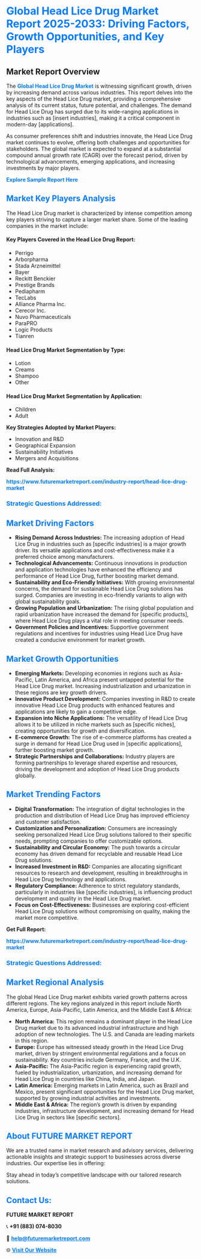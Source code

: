<h1 style="color: #007BFF;">Global Head Lice Drug Market Report 2025-2033: Driving Factors, Growth Opportunities, and Key Players</h1>

<section id="overview">
<h2>Market Report Overview</h2>
<p>The <a href="https://www.futuremarketreport.com/industry-report/head-lice-drug-market" style="color: #007BFF; text-decoration: none;"><strong>Global Head Lice Drug Market</strong></a> is witnessing significant growth, driven by increasing demand across various industries. This report delves into the key aspects of the Head Lice Drug market, providing a comprehensive analysis of its current status, future potential, and challenges. The demand for Head Lice Drug has surged due to its wide-ranging applications in industries such as [insert industries], making it a critical component in modern-day [applications].</p>
<p>As consumer preferences shift and industries innovate, the Head Lice Drug market continues to evolve, offering both challenges and opportunities for stakeholders. The global market is expected to expand at a substantial compound annual growth rate (CAGR) over the forecast period, driven by technological advancements, emerging applications, and increasing investments by major players.</p>
</section>

<section id="overview">
<p><a href="https://www.futuremarketreport.com/request-sample/reportId=79908" style="color: #007BFF; text-decoration: none;"><strong>Explore Sample Report Here</strong></a></p>
</section>

<section id="key-players">
<h2 style="color: #007BFF;">Market Key Players Analysis</h2>
<p>The Head Lice Drug market is characterized by intense competition among key players striving to capture a larger market share. Some of the leading companies in the market include:</p>
<h4>Key Players Covered in the Head Lice Drug Report:</h4>
<ul><li>Perrigo</li><li>Arborpharma</li><li>Stada Arzneimittel</li><li>Bayer</li><li>Reckitt Benckier</li><li>Prestige Brands</li><li>Pediapharm</li><li>TecLabs</li><li>Alliance Pharma Inc.</li><li>Cerecor Inc.</li><li>Nuvo Pharmaceuticals</li><li>ParaPRO</li><li>Logic Products</li><li>Tianren</li></ul>
<h4>Head Lice Drug Market Segmentation by Type:</h4>
<ul><li>Lotion</li><li>Creams</li><li>Shampoo</li><li>Other</li></ul>

<h4>Head Lice Drug Market Segmentation by Application:</h4>
<ul><li>Children</li><li>Adult</li></ul>
<p><strong>Key Strategies Adopted by Market Players:</strong></p>
<ul>
<li>Innovation and R&D</li>
<li>Geographical Expansion</li>
<li>Sustainability Initiatives</li>
<li>Mergers and Acquisitions</li>
</ul>
</section>

<section>
<p><strong>Read Full Analysis: </strong></p><a href="https://www.futuremarketreport.com/industry-report/head-lice-drug-market" style="color: #007BFF; text-decoration: none;"><strong>https://www.futuremarketreport.com/industry-report/head-lice-drug-market</strong></a>
<h3 style="color: #007BFF;">Strategic Questions Addressed:</h3>
</section>

<section id="driving-factors">
<h2 style="color: #007BFF;">Market Driving Factors</h2>
<ul>
<li><strong>Rising Demand Across Industries:</strong> The increasing adoption of Head Lice Drug in industries such as [specific industries] is a major growth driver. Its versatile applications and cost-effectiveness make it a preferred choice among manufacturers.</li>
<li><strong>Technological Advancements:</strong> Continuous innovations in production and application technologies have enhanced the efficiency and performance of Head Lice Drug, further boosting market demand.</li>
<li><strong>Sustainability and Eco-Friendly Initiatives:</strong> With growing environmental concerns, the demand for sustainable Head Lice Drug solutions has surged. Companies are investing in eco-friendly variants to align with global sustainability goals.</li>
<li><strong>Growing Population and Urbanization:</strong> The rising global population and rapid urbanization have increased the demand for [specific products], where Head Lice Drug plays a vital role in meeting consumer needs.</li>
<li><strong>Government Policies and Incentives:</strong> Supportive government regulations and incentives for industries using Head Lice Drug have created a conducive environment for market growth.</li>
</ul>
</section>

<section id="growth-opportunities">
<h2 style="color: #007BFF;">Market Growth Opportunities</h2>
<ul>
<li><strong>Emerging Markets:</strong> Developing economies in regions such as Asia-Pacific, Latin America, and Africa present untapped potential for the Head Lice Drug market. Increasing industrialization and urbanization in these regions are key growth drivers.</li>
<li><strong>Innovative Product Development:</strong> Companies investing in R&D to create innovative Head Lice Drug products with enhanced features and applications are likely to gain a competitive edge.</li>
<li><strong>Expansion into Niche Applications:</strong> The versatility of Head Lice Drug allows it to be utilized in niche markets such as [specific niches], creating opportunities for growth and diversification.</li>
<li><strong>E-commerce Growth:</strong> The rise of e-commerce platforms has created a surge in demand for Head Lice Drug used in [specific applications], further boosting market growth.</li>
<li><strong>Strategic Partnerships and Collaborations:</strong> Industry players are forming partnerships to leverage shared expertise and resources, driving the development and adoption of Head Lice Drug products globally.</li>
</ul>
</section>

<section id="trending-factors">
<h2 style="color: #007BFF;">Market Trending Factors</h2>
<ul>
<li><strong>Digital Transformation:</strong> The integration of digital technologies in the production and distribution of Head Lice Drug has improved efficiency and customer satisfaction.</li>
<li><strong>Customization and Personalization:</strong> Consumers are increasingly seeking personalized Head Lice Drug solutions tailored to their specific needs, prompting companies to offer customizable options.</li>
<li><strong>Sustainability and Circular Economy:</strong> The push towards a circular economy has driven demand for recyclable and reusable Head Lice Drug solutions.</li>
<li><strong>Increased Investment in R&D:</strong> Companies are allocating significant resources to research and development, resulting in breakthroughs in Head Lice Drug technology and applications.</li>
<li><strong>Regulatory Compliance:</strong> Adherence to strict regulatory standards, particularly in industries like [specific industries], is influencing product development and quality in the Head Lice Drug market.</li>
<li><strong>Focus on Cost-Effectiveness:</strong> Businesses are exploring cost-efficient Head Lice Drug solutions without compromising on quality, making the market more competitive.</li>
</ul>
</section>

<section>
<p><strong>Get Full Report: </strong></p><a href="https://www.futuremarketreport.com/industry-report/head-lice-drug-market" style="color: #007BFF; text-decoration: none;"><strong>https://www.futuremarketreport.com/industry-report/head-lice-drug-market</strong></a>
<h3 style="color: #007BFF;">Strategic Questions Addressed:</h3>
</section>


<section id="regional-analysis">
<h2 style="color: #007BFF;">Market Regional Analysis</h2>
<p>The global Head Lice Drug market exhibits varied growth patterns across different regions. The key regions analyzed in this report include North America, Europe, Asia-Pacific, Latin America, and the Middle East & Africa:</p>
<ul>
<li><strong>North America:</strong> This region remains a dominant player in the Head Lice Drug market due to its advanced industrial infrastructure and high adoption of new technologies. The U.S. and Canada are leading markets in this region.</li>
<li><strong>Europe:</strong> Europe has witnessed steady growth in the Head Lice Drug market, driven by stringent environmental regulations and a focus on sustainability. Key countries include Germany, France, and the U.K.</li>
<li><strong>Asia-Pacific:</strong> The Asia-Pacific region is experiencing rapid growth, fueled by industrialization, urbanization, and increasing demand for Head Lice Drug in countries like China, India, and Japan.</li>
<li><strong>Latin America:</strong> Emerging markets in Latin America, such as Brazil and Mexico, present significant opportunities for the Head Lice Drug market, supported by growing industrial activities and investments.</li>
<li><strong>Middle East & Africa:</strong> The region’s growth is driven by expanding industries, infrastructure development, and increasing demand for Head Lice Drug in sectors like [specific sectors].</li>
</ul>
</section>

<footer>
<h2 style="color: #007BFF;">About FUTURE MARKET REPORT</h2>
<p>We are a trusted name in market research and advisory services, delivering actionable insights and strategic support to businesses across diverse industries. Our expertise lies in offering:</p>

<p>Stay ahead in today’s competitive landscape with our tailored research solutions.</p>

<h2 style="color: #007BFF;">Contact Us:</h2>
<p><strong>FUTURE MARKET REPORT</strong></p>
<p>📞 <strong>+91 (883) 074-8030</strong></p>
<p>📧 <strong><a href="mailto:help@futuremarketreport.com" style="color: #007BFF;">help@futuremarketreport.com</a></strong></p>
<p>🌐 <strong><a href="https://www.futuremarketreport.com/" style="color: #007BFF;">Visit Our Website</a></strong></p>
</footer>